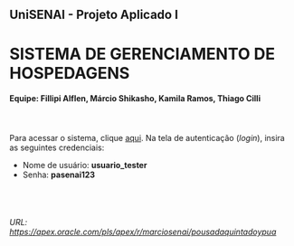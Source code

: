 ## UniSENAI - Projeto Aplicado I 

# SISTEMA DE GERENCIAMENTO DE HOSPEDAGENS

#### Equipe: Fillipi Alflen, Márcio Shikasho, Kamila Ramos, Thiago Cilli

<br><br>
Para acessar o sistema, clique [aqui](https://apex.oracle.com/pls/apex/r/marciosenai/pousadaquintadoypua/login).
Na tela de autenticação (_login_), insira as seguintes credenciais:

* Nome de usuário: __usuario_tester__
* Senha: __pasenai123__

<br><br>
###### URL: https://apex.oracle.com/pls/apex/r/marciosenai/pousadaquintadoypua ######
